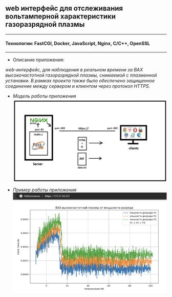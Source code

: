 ## web интерфейс для отслеживания вольтамперной характеристики газоразрядной плазмы

-------------------------------
#### Технологии: FastCGI, Docker, JavaScript, Nginx, C/C++, OpenSSL
-------------------------------
- Описание приложения: 

*web-интерфейс, для наблюдения в реальном времени за ВАХ 
высокочастотной газоразрядной плазмы, снимаемой с плазменной установки. 
В рамках проекта также было обеспечено защищенное соединение между сервером и клиентом через протокол HTTPS.*

- *Модель работы приложения*
![](images/image1.png)

- *Пример работы приложения*
![](images/image2.png)